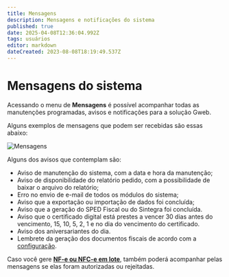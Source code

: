 ```yaml
---
title: Mensagens
description: Mensagens e notificações do sistema
published: true
date: 2025-04-08T12:36:04.992Z
tags: usuários
editor: markdown
dateCreated: 2023-08-08T18:19:49.537Z
---
```


# Mensagens do sistema
Acessando o menu de **Mensagens** é possível acompanhar todas as manutenções programadas, avisos e notificações para a solução Gweb.

Alguns exemplos de mensagens que podem ser recebidas são essas abaixo:

![Mensagens](/mensagens/mensagens.png)

Alguns dos avisos que contemplam são:
- Aviso de manutenção do sistema, com a data e hora da manutenção;
- Aviso de disponibilidade do relatório pedido, com a possibilidade de baixar o arquivo do relatório;
- Erro no envio de e-mail de todos os módulos do sistema;
- Aviso que a exportação ou importação de dados foi concluída;
- Aviso que a geração do SPED Fiscal ou do Sintegra foi concluída.
- Aviso que o certificado digital está prestes a vencer 30 dias antes do vencimento, 15, 10, 5, 2, 1 e no dia do vencimento do certificado.
- Aviso dos aniversariantes do dia.
- Lembrete da geração dos documentos fiscais de acordo com a [configuração](https://help.gdoorweb.com.br/pt-br/configuracoes/geral#contador).

Caso você gere [**NF-e ou NFC-e em lote**](/pt-br/movimentos/pdv#seleção-múltipla), também poderá acompanhar pelas mensagens se elas foram autorizadas ou rejeitadas.
